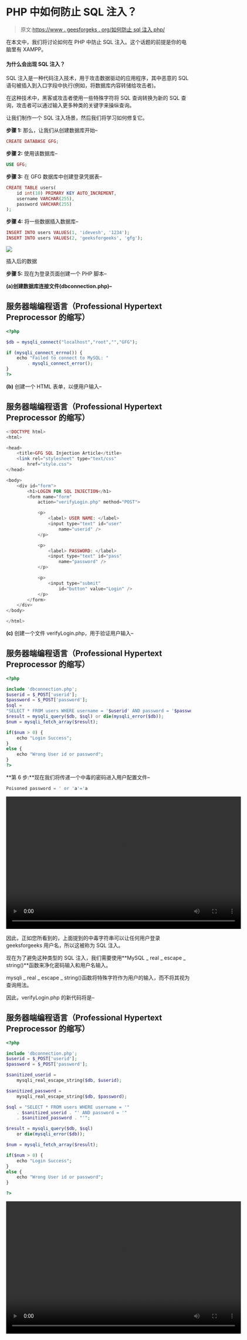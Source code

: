 # PHP 中如何防止 SQL 注入？

> 原文:[https://www . geesforgeks . org/如何防止 sql 注入 php/](https://www.geeksforgeeks.org/how-to-prevent-sql-injection-in-php/)

在本文中，我们将讨论如何在 PHP 中防止 SQL 注入。这个话题的前提是你的电脑里有 XAMPP。

#### 为什么会出现 SQL 注入？

SQL 注入是一种代码注入技术，用于攻击数据驱动的应用程序，其中恶意的 SQL 语句被插入到入口字段中执行(例如，将数据库内容转储给攻击者)。

在这种技术中，黑客或攻击者使用一些特殊字符将 SQL 查询转换为新的 SQL 查询，攻击者可以通过输入更多种类的关键字来操纵查询。

让我们制作一个 SQL 注入场景，然后我们将学习如何修复它。

**步骤 1:** 那么，让我们从创建数据库开始–

```php
CREATE DATABASE GFG;
```

**步骤 2:** 使用该数据库–

```php
USE GFG;
```

**步骤 3:** 在 GFG 数据库中创建登录凭据表–

```php
CREATE TABLE users( 
    id int(10) PRIMARY KEY AUTO_INCREMENT,
    username VARCHAR(255),
    password VARCHAR(255)
);
```

**步骤 4:** 将一些数据插入数据库–

```php
INSERT INTO users VALUES(1, 'idevesh', '1234');
INSERT INTO users VALUES(2, 'geeksforgeeks', 'gfg');
```

![](img/268cb22a3a959e6655d763c088a9405e.png)

插入后的数据

**步骤 5:** 现在为登录页面创建一个 PHP 脚本–

**(a)创建数据库连接文件(dbconnection.php)–**

## 服务器端编程语言（Professional Hypertext Preprocessor 的缩写）

```php
<?php

$db = mysqli_connect("localhost","root","","GFG");

if (mysqli_connect_errno()) {
    echo "Failed to connect to MySQL: " 
        . mysqli_connect_error();
}
?>
```

**(b)** 创建一个 HTML 表单，以便用户输入–

## 服务器端编程语言（Professional Hypertext Preprocessor 的缩写）

```php
<!DOCTYPE html>
<html>

<head>
    <title>GFG SQL Injection Article</title>
    <link rel="stylesheet" type="text/css" 
        href="style.css">
</head>

<body>
    <div id="form">
        <h1>LOGIN FOR SQL INJECTION</h1>
        <form name="form" 
            action="verifyLogin.php" method="POST">

            <p>
                <label> USER NAME: </label>
                <input type="text" id="user" 
                    name="userid" />
            </p>

            <p>
                <label> PASSWORD: </label>
                <input type="text" id="pass" 
                    name="password" />
            </p>

            <p>
                <input type="submit" 
                    id="button" value="Login" />
            </p>
        </form>
    </div>
</body>

</html>
```

**(c)** 创建一个文件 verifyLogin.php，用于验证用户输入–

## 服务器端编程语言（Professional Hypertext Preprocessor 的缩写）

```php
<?php

include 'dbconnection.php';
$userid = $_POST['userid'];
$password = $_POST['password'];
$sql = 
"SELECT * FROM users WHERE username = '$userid' AND password = '$password'";
$result = mysqli_query($db, $sql) or die(mysqli_error($db));
$num = mysqli_fetch_array($result);

if($num > 0) {
    echo "Login Success";
}
else {
    echo "Wrong User id or password";
}
?>
```

**第 6 步:**现在我们将传递一个中毒的密码进入用户配置文件–

```php
Poisoned password = ' or 'a'='a
```

<video class="wp-video-shortcode" id="video-607526-1" width="640" height="360" preload="metadata" controls=""><source type="video/mp4" src="https://media.geeksforgeeks.org/wp-content/uploads/20210513172141/sqlInjection.mp4?_=1">[https://media.geeksforgeeks.org/wp-content/uploads/20210513172141/sqlInjection.mp4](https://media.geeksforgeeks.org/wp-content/uploads/20210513172141/sqlInjection.mp4)</video>

因此，正如您所看到的，上面提到的中毒字符串可以让任何用户登录 geeksforgeeks 用户名，所以这被称为 SQL 注入。

现在为了避免这种类型的 SQL 注入，我们需要使用**MySQL _ real _ escape _ string()**函数来净化密码输入和用户名输入。

mysqli _ real _ escape _ string()函数将特殊字符作为用户的输入，而不将其视为查询用法。

因此，verifyLogin.php 的新代码将是–

## 服务器端编程语言（Professional Hypertext Preprocessor 的缩写）

```php
<?php

include 'dbconnection.php';
$userid = $_POST['userid'];
$password = $_POST['password'];

$sanitized_userid = 
    mysqli_real_escape_string($db, $userid);

$sanitized_password = 
    mysqli_real_escape_string($db, $password);

$sql = "SELECT * FROM users WHERE username = '" 
    . $sanitized_userid . "' AND password = '" 
    . $sanitized_password . "'";

$result = mysqli_query($db, $sql) 
    or die(mysqli_error($db));

$num = mysqli_fetch_array($result);

if($num > 0) {
    echo "Login Success";
}
else {
    echo "Wrong User id or password";
}

?>
```

<video class="wp-video-shortcode" id="video-607526-2" width="640" height="360" preload="metadata" controls=""><source type="video/mp4" src="https://media.geeksforgeeks.org/wp-content/uploads/20210513174401/sqlinjection-fixed.mp4?_=2">[https://media.geeksforgeeks.org/wp-content/uploads/20210513174401/sqlinjection-fixed.mp4](https://media.geeksforgeeks.org/wp-content/uploads/20210513174401/sqlinjection-fixed.mp4)</video>
